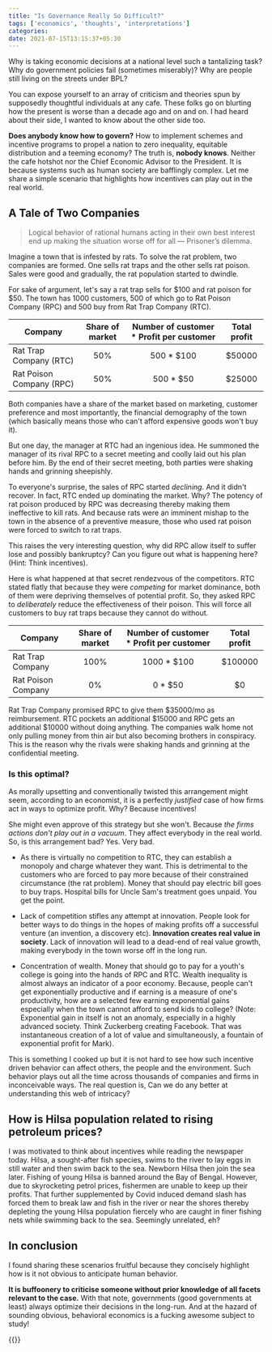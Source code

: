 ```yaml
---
title: "Is Governance Really So Difficult?"
tags: ['economics', 'thoughts', 'interpretations']
categories: 
date: 2021-07-15T13:15:37+05:30
--- 
```


Why is taking economic decisions at a national level such a tantalizing task? Why do government policies fail (sometimes miserably)? Why are people still living on the streets under BPL?   

You can expose yourself to an array of criticism and theories spun by supposedly thoughtful individuals at any cafe. These folks go on blurting how the present is worse than a decade ago and on and on. I had heard about their side, I wanted to know about the other side too.   

**Does anybody know how to govern?** How to implement schemes and incentive programs to propel a nation to zero inequality, equitable distribution and a teeming economy? The truth is, **nobody knows**. Neither the cafe hotshot nor the Chief Economic Advisor to the President. It is because systems such as human society are bafflingly complex. Let me share a simple scenario that highlights how incentives can play out in the real world.   

## A Tale of Two Companies   

> Logical behavior of rational humans acting in their own best interest end up making the situation worse off for all — Prisoner’s dilemma.  

Imagine a town that is infested by rats. To solve the rat problem, two companies are formed. One sells rat traps and the other sells rat poison. Sales were good and gradually, the rat population started to dwindle.   

For sake of argument, let's say a rat trap sells for $100 and rat poison for $50. The town has 1000 customers, 500 of which go to Rat Poison Company (RPC) and 500 buy from Rat Trap Company (RTC).  

|Company| Share of market | Number of customer * Profit per customer | Total profit|  
|------|:----:|:------:|:-------:|   
|Rat Trap Company (RTC)|50%| 500 * $100 | $50000|
|Rat Poison Company (RPC)|50%| 500 * $50 | $25000|    

Both companies have a share of the market based on marketing, customer preference and most importantly, the financial demography of the town (which basically means those who can't afford expensive goods won't buy it).    

But one day, the manager at RTC had an ingenious idea. He summoned the manager of its rival RPC to a secret meeting and coolly laid out his plan before him. By the end of their secret meeting, both parties were shaking hands and grinning sheepishly.   

To everyone's surprise, the sales of RPC started _declining_. And it didn't recover. In fact, RTC ended up dominating the market. Why? The potency of rat poison produced by RPC was decreasing thereby making them ineffective to kill rats. And because rats were an imminent mishap to the town in the absence of a preventive measure, those who used rat poison were forced to switch to rat traps.   

This raises the very interesting question, why did RPC allow itself to suffer lose and possibly bankruptcy? Can you figure out what is happening here? (Hint: Think incentives).  

Here is what happened at that secret rendezvous of the competitors. RTC stated flatly that because they were _competing_ for market dominance, both of them were depriving themselves of  potential profit. So, they asked RPC to _deliberately_ reduce the effectiveness of their poison. This will force all customers to buy rat traps because they cannot do without.   

|Company|Share of market |Number of customer * Profit per customer | Total profit |
|-------|:-----:|:----------:|:-------:|
| Rat Trap Company |100%| 1000 * $100 | $100000|
| Rat Poison Company|0%| 0 * $50 | $0|   

Rat Trap Company promised RPC to give them $35000/mo as reimbursement. RTC pockets an additional $15000 and RPC gets an additional $10000 without doing anything. The companies walk home not only pulling money from thin air but also becoming brothers in conspiracy. This is the reason why the rivals were shaking hands and grinning at the confidential meeting.   

### Is this optimal?    

As morally upsetting and conventionally twisted this arrangement might seem, according to an economist, it is a perfectly _justified_ case of how firms act in ways to optimize profit. Why? Because incentives!    

She might even approve of this strategy but she won't. Because _the firms actions don't play out in a vacuum_. They affect everybody in the real world. So, is this arrangement bad? Yes. Very bad.   

- As there is virtually no competition to RTC, they can establish a monopoly and charge whatever they want. This is detrimental to the customers who are forced to pay more because of their constrained circumstance (the rat problem). Money that should pay electric bill goes to buy traps. Hospital bills for Uncle Sam's treatment goes unpaid. You get the point.        

- Lack of competition stifles any attempt at innovation. People look for better ways to do things in the hopes of making profits off a successful venture (an invention, a discovery etc). **Innovation creates real value in society**. Lack of innovation will lead to a dead-end of real value growth, making everybody in the town worse off in the long run.   

- Concentration of wealth. Money that should go to pay for a youth's college is going into the hands of RPC and RTC. Wealth inequality is almost always an indicator of a poor economy. Because, people can't get exponentially productive and if earning is a measure of one's productivity, how are a selected few earning exponential gains especially when the town cannot afford to send kids to college? (Note: Exponential gain in itself is not an anomaly, especially in a highly advanced society. Think Zuckerberg creating Facebook. That was instantaneous creation of a lot of value and simultaneously, a fountain of exponential profit for Mark).      

This is something I cooked up but it is not hard to see how such incentive driven behavior can affect others, the people and the environment. Such behavior plays out all the time across thousands of companies and firms in inconceivable ways. The real question is, Can we do any better at understanding this web of intricacy?   

## How is Hilsa population related to rising petroleum prices?     

I was motivated to think about incentives while reading the newspaper today. Hilsa, a sought-after fish species, swims to the river to lay eggs in still water and then swim back to the sea. Newborn Hilsa then join the sea later. Fishing of young Hilsa is banned around the Bay of Bengal. However, due to skyrocketing petrol prices, fishermen are unable to keep up their profits. That further supplemented by Covid induced demand slash has forced them to break law and fish in the river or near the shores thereby depleting the young Hilsa population fiercely who are caught in finer fishing nets while swimming back to the sea. Seemingly unrelated, eh?      

## In conclusion   
  
I found sharing these scenarios fruitful because they concisely highlight how is it not obvious to anticipate human behavior.    

**It is buffoonery to criticise someone without prior knowledge of all facets relevant to the case.** With that note, governments (good governments at least) always optimize their decisions in the long-run. And at the hazard of sounding obvious, behavioral economics is a fucking awesome subject to study!   

{{<card>}}
